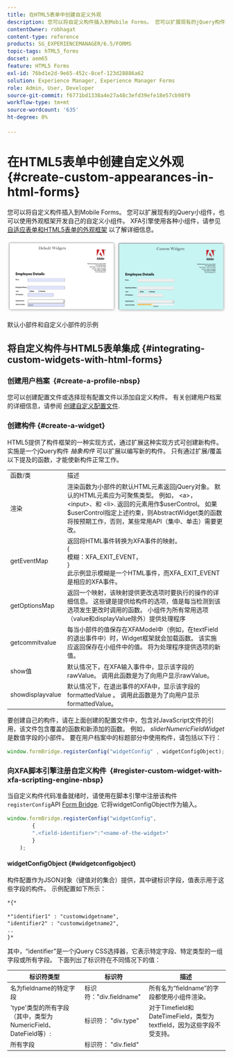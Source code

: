 ```yaml
---
title: 在HTML5表单中创建自定义外观
description: 您可以将自定义构件插入到Mobile Forms。 您可以扩展现有的jQuery构件或开发自己的自定义构件。
contentOwner: robhagat
content-type: reference
products: SG_EXPERIENCEMANAGER/6.5/FORMS
topic-tags: hTML5_forms
docset: aem65
feature: HTML5 Forms
exl-id: 76bd1e2d-9e65-452c-8cef-123d28886a62
solution: Experience Manager, Experience Manager Forms
role: Admin, User, Developer
source-git-commit: f6771bd1338a4e27a48c3efd39efe18e57cb98f9
workflow-type: tm+mt
source-wordcount: '635'
ht-degree: 0%

---
```


# 在HTML5表单中创建自定义外观{#create-custom-appearances-in-html-forms}

您可以将自定义构件插入到Mobile Forms。 您可以扩展现有的jQuery小组件，也可以使用外观框架开发自己的自定义小组件。 XFA引擎使用各种小组件，请参见 [自适应表单和HTML5表单的外观框架](/help/forms/using/introduction-widgets.md) 以了解详细信息。

![默认小部件和自定义小部件的示例](assets/custom-widgets.jpg)

默认小部件和自定义小部件的示例

## 将自定义构件与HTML5表单集成 {#integrating-custom-widgets-with-html-forms}

### 创建用户档案  {#create-a-profile-nbsp}

您可以创建配置文件或选择现有配置文件以添加自定义构件。 有关创建用户档案的详细信息，请参阅 [创建自定义配置文件](/help/forms/using/custom-profile.md).

### 创建构件 {#create-a-widget}

HTML5提供了构件框架的一种实现方式，通过扩展这种实现方式可创建新构件。 实施是一个jQuery构件 *抽象构件* 可以扩展以编写新的构件。 只有通过扩展/覆盖以下提及的函数，才能使新构件正常工作。

<table>
 <tbody>
  <tr>
   <td>函数/类</td>
   <td>描述</td>
  </tr>
  <tr>
   <td>渲染</td>
   <td>渲染函数为小部件的默认HTML元素返回jQuery对象。 默认的HTML元素应为可聚焦类型。 例如， &lt;a&gt;， &lt;input&gt;、和 &lt;li&gt;. 返回的元素用作$userControl。 如果$userControl指定上述约束，则AbstractWidget类的函数将按预期工作，否则，某些常用API（集中、单击）需要更改。 </td>
  </tr>
  <tr>
   <td>getEventMap</td>
   <td>返回将HTML事件转换为XFA事件的映射。 <br /> {<br /> 模糊：XFA_EXIT_EVENT，<br /> }<br /> 此示例显示模糊是一个HTML事件，而XFA_EXIT_EVENT是相应的XFA事件。 </td>
  </tr>
  <tr>
   <td>getOptionsMap</td>
   <td>返回一个映射，该映射提供更改选项时要执行的操作的详细信息。 这些键是提供给构件的选项，值是每当检测到该选项发生更改时调用的函数。 小组件为所有常用选项（value和displayValue除外）提供处理程序</td>
  </tr>
  <tr>
   <td>getcommitvalue</td>
   <td>每当小部件的值保存在XFAModel中（例如，在textField的退出事件中）时，Widget框架就会加载函数。 该实施应返回保存在小组件中的值。 将为处理程序提供选项的新值。</td>
  </tr>
  <tr>
   <td>show值</td>
   <td>默认情况下，在XFA输入事件中，显示该字段的rawValue。 调用此函数是为了向用户显示rawValue。 </td>
  </tr>
  <tr>
   <td>showdisplayvalue</td>
   <td>默认情况下，在退出事件的XFA中，显示该字段的formattedValue 。 调用此函数是为了向用户显示formattedValue。 </td>
  </tr>
 </tbody>
</table>

要创建自己的构件，请在上面创建的配置文件中，包含对JavaScript文件的引用，该文件包含覆盖的函数和新添加的函数。 例如， *sliderNumericFieldWidget* 是数值字段的小部件。 要在用户档案中的标题部分中使用构件，请包括以下行：

```javascript
window.formBridge.registerConfig("widgetConfig" , widgetConfigObject);
```

### 向XFA脚本引擎注册自定义构件  {#register-custom-widget-with-xfa-scripting-engine-nbsp}

当自定义构件代码准备就绪时，请使用在脚本引擎中注册该构件 `registerConfig`API [Form Bridge](/help/forms/using/form-bridge-apis.md). 它将widgetConfigObject作为输入。

```javascript
window.formBridge.registerConfig("widgetConfig",
        {
        ".<field-identifier>":"<name-of-the-widget>"
        }
    );
```

#### widgetConfigObject {#widgetconfigobject}

构件配置作为JSON对象（键值对的集合）提供，其中键标识字段，值表示用于这些字段的构件。 示例配置如下所示：

```
*{*

*"identifier1" : "customwidgetname",
"identifier2" : "customwidgetname2",
..
}*
```

其中，“identifier”是一个jQuery CSS选择器，它表示特定字段、特定类型的一组字段或所有字段。 下面列出了标识符在不同情况下的值：

| 标识符类型 | 标识符 | 描述 |
|---|---|---|
| 名为fieldname的特定字段 | 标识符：&quot;div.fieldname&quot; | 所有名为“fieldname”的字段都使用小组件渲染。 |
| &#39;type&#39;类型的所有字段（其中，类型为NumericField、DateField等）:  | 标识符： &quot;div.type&quot; | 对于Timefield和DateTimeField，类型为textfield，因为这些字段不受支持。 |
| 所有字段 | 标识符： &quot;div.field&quot; |  |
